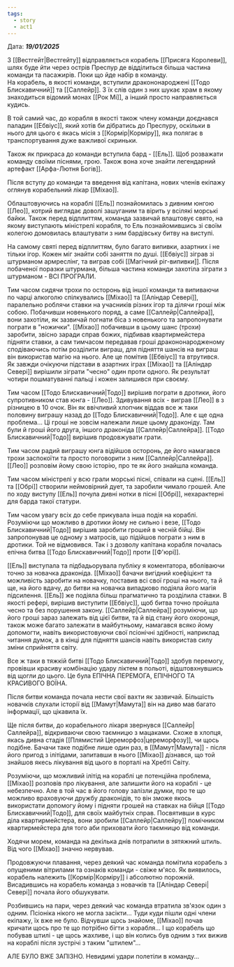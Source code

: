 ```yaml
---
tags:
  - story
  - act1
---
```

Дата: ***19/01/2025***

З [[Вестгейт|Вестгейту]] відправляється корабель [[Присяга Королеви]], шлях буде йти через острів Преспур де відділиться більша частина команди та пасажирів. Поки що йде набір в команду.  
На корабель, в якості команди, вступили дракононароджені [[Тодо Блискавичний]] та [[Саллейр]]. З їх слів один з них шукає храм в якому знаходиться відомий монах [[Рок Мі]], а інший просто направляється кудись.  

В той самий час, до корабля в якості також члену команди доєднався паладин [[Ебвіус]], який хотів би дібратись до Преспуру, оскільки в нього для цього є якась місія з [[Кормір|Корміру]], яка полягає в транспортування дуже важливої скриньки.  

Також як прикраса до команди вступила бард - [[Ель]]. Щоб розважати команду своїми піснями, грою. Також вона хоче знайти легендарний артефакт [[Арфа-Лютня Богів]].  

Після вступу до команди та введення від капітана, нових членів екіпажу оглянув корабельний лікар [[Міхао]].  

Облаштовуючись на кораблі [[Ель]] познайомилась з дивним юнгою [[Лео]], котрий виглядає доволі зашуганим та вірить у всілякі морські байки. Також перед відплиттям, команда зазвичай влаштовує свято, на якому виступають міністрелі корабля, то Ель познайомившись зі своїм колегою домовилась влаштувати з ним бардівську битву на виступі.  

На самому святі перед відплиттям, було багато випивки, азартних і не тільки ігор. Кожен міг знайти собі заняття по душі. [[Ебвіус]] зіграв зі штурманом армреслінг, та виграв собі [[Магічний ріг-випивки]]. Після побаченої поразки штурмана, більша частина команди захотіла зіграти з штурманом - ВСІ ПРОГРАЛИ.  

Тим часом сидячи трохи по осторонь від іншої команди та випиваючи по чарці алкоголю спілкувались [[Міхао]] та [[Аліндар Севері]], паралельно роблячи ставки на учасників різних ігор та ділячи гроші між собою. Побачивши новенького поряд, а саме [[Саллейр|Саллейра]], вони захотіли, як зазвичай погнати біса з новенького та запропонувати пограти в "ножички". [[Міхао]] побачивши в цьому шанс (трохи) заробити, звісно заради справ божих, підбивав квартирмейстера підняти ставки, а сам тимчасом передавав гроші дракононародженому сподіваючись потім розділити виграш, для підняття шансів на виграш він використав магію на нього. Але це помітив [[Ебвіус]] та втрутився. Як завжди очікуючи підстави в азартних іграх [[Міхао]] та [[Аліндар Севері]] вирішили зіграти "чесно" один проти одного. Як результат чотири пошматуванні пальці і кожен залишився при своєму.  

Тим часом [[Тодо Блискавичний|Тодо]] вирішив пограти в дротики, його супротивником став юнга - [[Лео]]. Здивування всіх - виграв [[Лео]] в з різницею в 10 очок. Він як ввічливий хлопчик віддав все ж таки половину виграшу назад до [[Тодо Блискавичний|Тодо]]. Але є ще одна проблема... Ці гроші не зовсім належали лише цьому драконіду. Там були й гроші його друга, іншого драконіда [[Саллейр|Саллейра]]. [[Тодо Блискавичний|Тодо]] вирішив продовжувати грати.  

Тим часом радий виграшу юнга відійшов осторонь, де його намагався трохи заспокоїти та просто поговорити з ним [[Саллейр|Саллейра]]. [[Лео]] розповім йому свою історію, про те як його знайшла команда.  

Тим часом міністрелі у всю грали морські пісні, співали на сцені. [[Ель]] та [[Обрі]] створили неймовірний дует, та заробили чимало грошей. Але по ходу виступу [[Ель]] почула дивні нотки в пісні [[Обрі]], нехарактерні для барда такої статури.  

Тим часом увагу всіх до себе прикувала інша подія на кораблі. Розуміючи що можливо в дротики йому не сильно і везе, [[Тодо Блискавичний|Тодо]] вирішив заробити грошей в чесній бійці. Він запропонував це одному з матросів, що підійшов пограти з ним в дротики. Той не відмовився. Так і з дозволу капітана корабля почалась епічна битва [[Тодо Блискавичний|Тодо]] проти [[Ф'юрі]].

[[Ель]] виступала та підбадьорувала публіку я коментатора, вболіваючи точно за новачка драконіда. [[Міхао]] бачачи вигідний коефіцієнт та можливість заробити на новачку, поставив всі свої гроші на нього, та й ще, на його вдачу, до битви на новачка випадково подіяла його магія підсилення. [[Ель]] же подіяла більш прагматично та розділила ставки. В якості рефері, вирішив виступити [[Ебвіус]], щоб битва точно пройшла чесно та без порушення закону.  [[Саллейр|Саллейра]] розуміючи, що його гроші зараз залежать від цієї битви, та й від стану його охоронця, також може багато залежати в майбутньому, намагався всяко йому допомогти, навіть використовуючи свої псіонічні здібності, наприклад читання думок, а в кінці для підняття шансів навіть використав силу зміни сприйняття світу.

Все ж таки в тяжкій битві [[Тодо Блискавичний|Тодо]] здобув перемогу, провівши красиву комбінацію удару ліктем в польоті, відштовхнувшись від щогли до цього. Це була ЕПІЧНА ПЕРЕМОГА, ЕПІЧНОГО ТА КРАСИВОГО ВОЇНА.  

Після битви команда почала нести свої вахти як зазвичай. Більшість новачків слухали історії від [[Мамут|Мамута]] він на диво мав багато інформації, що цікавила їх.  

Ще після битви, до корабельного лікаря звернувся [[Саллейр|Саллейра]], відкриваючи свою таємницю з мацаками. Схоже в хлопця, якась дивна стадія [[Плямистий Цереморфоз|цереморфозу]], чи щось подібне. Бачачи таке подібне лише один раз, в [[Мамут|Мамута]] - після його пригод з ілітідами, запитавши в нього [[Міхао]] дізнався, що той знайшов якесь лікування від цього в порталі на Хребті Світу.  

Розуміючи, що можливий ілітід на кораблі це потенційна проблема, [[Міхао]] розповів про лікування, але залишити його на кораблі - це небезпечно. Але в той час в його голову залізли думки, про те що можливо враховуючи дружбу драконідів, то він зможе якось використати допомогу йому і підняти грошей на ставках на бійця [[Тодо Блискавичний|Тодо]], для своїх майбутніх справ. Посвятивши в курс діла квартирмейстера, вони зробили [[Саллейр|Саллейру]] помічником квартирмейстера для того аби приховати його таємницю від команди.  

Ходячи морем, команда на декілька днів потрапили в зятяжний штиль. Від чого [[Міхао]] значно нервував.  

Продовжуючи плавання, через деякий час команда помітила корабель з опущеними вітрилами та ознаків команди - свіже м'ясо. Як виявилось, корабель належить [[Кормір|Корміру]] і абсолютно порожній. Висадившись на корабель команда з новачків та [[Аліндар Севері|Севері]] почала його обшукувати.  

Розбившись на пари, через деякий час команда втратила зв'язок один з одним. Псіоніка нікого не могла засікти... Туди куди пішли одні члени екіпажу, їх вже не було. Відчувши щось знайоме, [[Міхао]] почав кричати щось про те що потрібно бігти з корабля... І що корабель що побував штилі - це щось жахливе, і що він колись був одним з тих вижив на кораблі після зустрічі з таким "штилем"...

АЛЕ БУЛО ВЖЕ ЗАПІЗНО. Невидимі удари полетіли в команду...